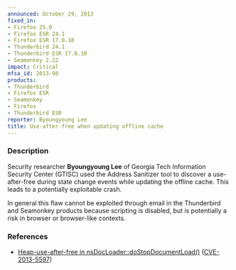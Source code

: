 ```yaml
---
announced: October 29, 2013
fixed_in:
- Firefox 25.0
- Firefox ESR 24.1
- Firefox ESR 17.0.10
- Thunderbird 24.1
- Thunderbird ESR 17.0.10
- Seamonkey 2.22
impact: Critical
mfsa_id: 2013-98
products:
- Thunderbird
- Firefox ESR
- Seamonkey
- Firefox
- Thunderbird ESR
reporter: Byoungyoung Lee
title: Use-after-free when updating offline cache
---
```


<h3>Description</h3>

<p>Security researcher <strong>Byoungyoung Lee</strong> of Georgia Tech
Information Security Center (GTISC) used the Address Sanitizer tool to discover
a use-after-free during state change events while updating the offline cache.
This leads to a potentially exploitable crash.
</p>

<p class="note">In general this flaw cannot be exploited through email in the
Thunderbird and Seamonkey products because scripting is disabled, but is
potentially a risk in browser or browser-like contexts.</p>

<h3>References</h3>

<ul>
  <li><a href="https://bugzilla.mozilla.org/show_bug.cgi?id=918864">
       Heap-use-after-free in nsDocLoader::doStopDocumentLoad()</a> (<a href="http://cve.mitre.org/cgi-bin/cvename.cgi?name=CVE-2013-5597" class="ex-ref">CVE-2013-5597</a>)</li>
</ul>



